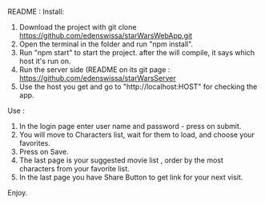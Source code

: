 README :
Install:
1. Download the project with git clone https://github.com/edenswissa/starWarsWebApp.git
2. Open the terminal in the folder and run "npm install".
3. Run "npm start" to start the project. after the will compile, it says which host it's run on. 
4. Run the server side (README on its git page : https://github.com/edenswissa/starWarsServer
5. Use the host you get and go to "http://localhost:HOST" for checking the app.

Use :
1. In the login page enter user name and password - press on submit.
2. You will move to Characters list, wait for them to load, and choose your favorites.
3. Press on Save.
4. The last page is your suggested movie list , order by the most characters from your favorite list.
5. In the last page you have Share Button to get link for your next visit.

Enjoy. 